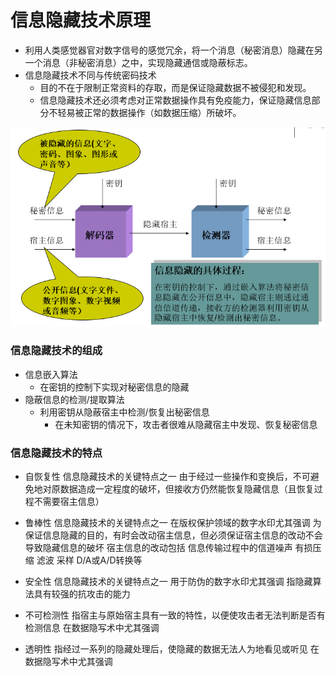 # 信息隐藏技术原理

* 利用人类感觉器官对数字信号的感觉冗余，将一个消息（秘密消息）隐藏在另一个消息（非秘密消息）之中，实现隐藏通信或隐蔽标志。
* 信息隐藏技术不同与传统密码技术
  * 目的不在于限制正常资料的存取，而是保证隐藏数据不被侵犯和发现。
  * 信息隐藏技术还必须考虑对正常数据操作具有免疫能力，保证隐藏信息部分不轻易被正常的数据操作（如数据压缩）所破坏。

![](/assets/111a.png)

### 信息隐藏技术的组成

* 信息嵌入算法
  * 在密钥的控制下实现对秘密信息的隐藏
* 隐蔽信息的检测/提取算法
  * 利用密钥从隐蔽宿主中检测/恢复出秘密信息
    * 在未知密钥的情况下，攻击者很难从隐藏宿主中发现、恢复秘密信息

### 信息隐藏技术的特点

* 自恢复性
信息隐藏技术的关键特点之一
由于经过一些操作和变换后，不可避免地对原数据造成一定程度的破坏，但接收方仍然能恢复隐藏信息（且恢复过程不需要宿主信息）

* 鲁棒性
信息隐藏技术的关键特点之一
在版权保护领域的数字水印尤其强调
为保证信息隐藏的目的，有时会改动宿主信息，但必须保证宿主信息的改动不会导致隐藏信息的破坏
宿主信息的改动包括
信息传输过程中的信道噪声
有损压缩
滤波
采样
D/A或A/D转换等

* 安全性
信息隐藏技术的关键特点之一
用于防伪的数字水印尤其强调
指隐藏算法具有较强的抗攻击的能力

* 不可检测性
指宿主与原始宿主具有一致的特性，以便使攻击者无法判断是否有检测信息
在数据隐写术中尤其强调

* 透明性
  指经过一系列的隐藏处理后，使隐藏的数据无法人为地看见或听见
  在数据隐写术中尤其强调









